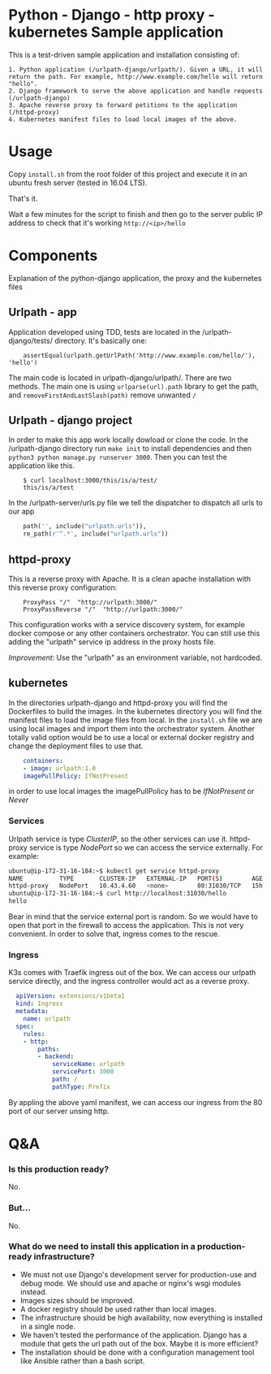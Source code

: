 # Python - Django - http proxy - kubernetes Sample application 

This is a test-driven sample application and installation consisting of:

    1. Python application (/urlpath-django/urlpath/). Given a URL, it will return the path. For example, http://www.example.com/hello will return "hello".
    2. Django framework to serve the above application and handle requests (/urlpath-django)
    3. Apache reverse proxy to forward petitions to the application (/httpd-proxy)
    4. Kubernetes manifest files to load local images of the above.

# Usage
Copy `install.sh` from the root folder of this project and execute it in an ubuntu fresh server (tested in 16.04 LTS).

That's it.

Wait a few minutes for the script to finish and then go to the server public IP address to check that it's working `http://<ip>/hello`

# Components
Explanation of the python-django application, the proxy and the kubernetes files

## Urlpath - app

Application developed using TDD, tests are located in the /urlpath-django/tests/ directory. It's basically one:

```
    assertEqual(urlpath.getUrlPath('http://www.example.com/hello/'), 'hello')   
```

The main code is located in urlpath-django/urlpath/. There are two methods. The main one is using `urlparse(url).path` library to get the path, and `removeFirstAndLastSlash(path)` remove unwanted `/`

## Urlpath - django project
In order to make this app work locally dowload or clone the code. In the /urlpath-django directory run `make init` to install dependencies and then `python3 python manage.py runserver 3000`. Then you can test the application like this.
```
    $ curl localhost:3000/this/is/a/test/
    this/is/a/test 
```
In the /urlpath-server/urls.py file we tell the dispatcher to dispatch all urls to our app
```python
    path('', include("urlpath.urls")), 
    re_path(r'^.*', include("urlpath.urls"))
```

## httpd-proxy
This is a reverse proxy with Apache. It is a clean apache installation with this reverse proxy configuration:
```
    ProxyPass "/"  "http://urlpath:3000/"
    ProxyPassReverse "/"  "http://urlpath:3000/"
```
This configuration works with a service discovery system, for example docker compose or any other containers orchestrator. You can still use this adding the "urlpath" service ip address in the proxy hosts file.

*Improvement:* Use the "urlpath" as an environment variable, not hardcoded.

## kubernetes
In the directories urlpath-django and httpd-proxy you will find the Dockerfiles to build the images.
In the kubernetes directory you will find the manifest files to load the image files from local. In the `install.sh` file we are using local images and import them into the orchestrator system. Another totally valid option would be to use a local or external docker registry and change the deployment files to use that.

```yaml
    containers:
    - image: urlpath:1.0
    imagePullPolicy: IfNotPresent
```
in order to use local images the imagePullPolicy has to be *IfNotPresent* or *Never*

### Services
Urlpath service is type *ClusterIP*, so the other services can use it.
httpd-proxy service is type *NodePort* so we can access the service externally. For example:
```bash
ubuntu@ip-172-31-16-184:~$ kubectl get service httpd-proxy
NAME          TYPE       CLUSTER-IP   EXTERNAL-IP   PORT(S)        AGE
httpd-proxy   NodePort   10.43.4.60   <none>        80:31030/TCP   15h
ubuntu@ip-172-31-16-184:~$ curl http://localhost:31030/hello
hello
```
Bear in mind that the service external port is random. So we would have to open that port in the firewall to access the application. This is not very convenient. In order to solve that, ingress comes to the rescue.

### Ingress
K3s comes with Traefik ingress out of the box. We can access our urlpath service directly, and the ingress controller would act as a reverse proxy.
```yaml
  apiVersion: extensions/v1beta1
  kind: Ingress
  metadata:
    name: urlpath
  spec:
    rules:
    - http:
        paths:
        - backend:
            serviceName: urlpath
            servicePort: 3000
            path: /
            pathType: Prefix
```
By appling the above yaml manifest, we can access our ingress from the 80 port of our server unsing http.

# Q&A

### Is this production ready?
No.

### But...
No.

### What do we need to install this application in a production-ready infrastructure?
* We must not use Django's development server for production-use and debug mode. We should use and apache or nginx's wsgi modules instead.
* Images sizes should be improved.
* A docker registry should be used rather than local images.
* The infrastructure should be high availability, now everything is installed in a single node.
* We haven't tested the performance of the application. Django has a module that gets the url path out of the box. Maybe it is more efficient?
* The installation should be done with a configuration management tool like Ansible rather than a bash script.
